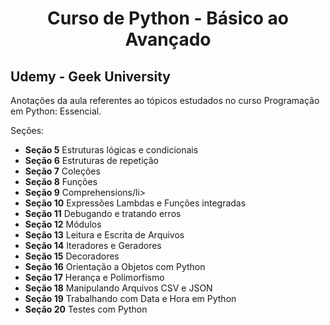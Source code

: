 <h1 align='center'>
Curso de Python - Básico ao Avançado
</h1>

<h2> Udemy - Geek University </h2>

Anotações da aula referentes ao tópicos estudados no curso Programação em Python: Essencial.

Seções:
<ul>
  <li><b>Seção 5</b> Estruturas lógicas e condicionais</li>
  <li><b>Seção 6</b> Estruturas de repetição</li>
  <li><b>Seção 7</b> Coleções</li>
  <li><b>Seção 8</b> Funções</li>
  <li><b>Seção 9</b> Comprehensions/li>
  <li><b>Seção 10</b> Expressões Lambdas e Funções integradas</li>
  <li><b>Seção 11</b> Debugando e tratando erros</li>
  <li><b>Seção 12</b> Módulos</li>
  <li><b>Seção 13</b> Leitura e Escrita de Arquivos</li>
  <li><b>Seção 14</b> Iteradores e Geradores</li>
  <li><b>Seção 15</b> Decoradores</li>
  <li><b>Seção 16</b> Orientação a Objetos com Python</li>
  <li><b>Seção 17</b> Herança e Polimorfismo</li>
  <li><b>Seção 18</b> Manipulando Arquivos CSV e JSON</li>
  <li><b>Seção 19</b> Trabalhando com Data e Hora em Python</li>
  <li><b>Seção 20</b> Testes com Python</li>
    
  
